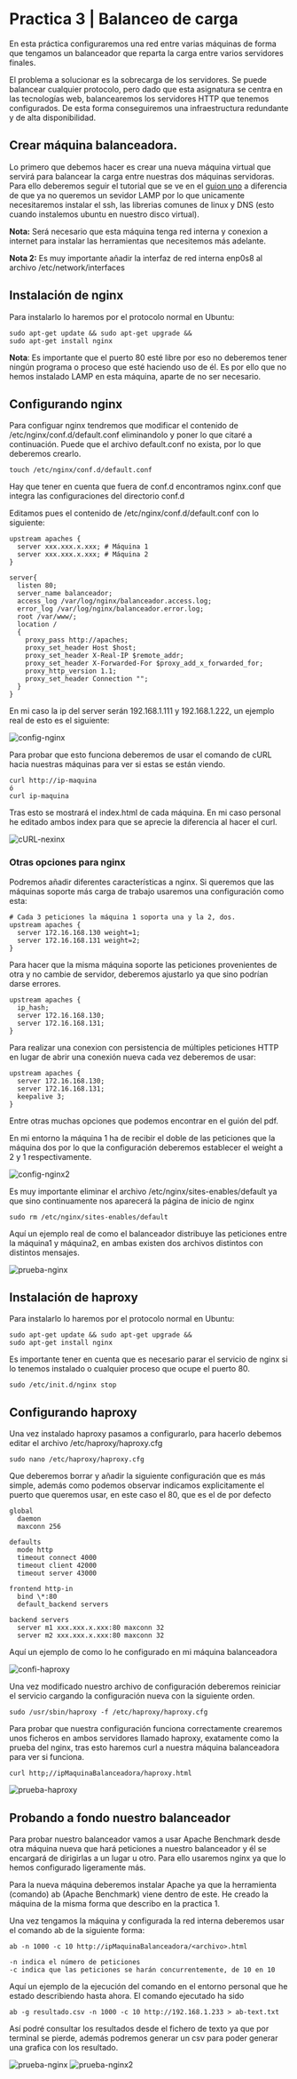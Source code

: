 # Practica 3 | Balanceo de carga
En esta práctica configuraremos una red entre varias máquinas de forma que
tengamos un balanceador que reparta la carga entre varios servidores finales.

El problema a solucionar es la sobrecarga de los servidores. Se puede balancear
cualquier protocolo, pero dado que esta asignatura se centra en las tecnologías web,
balancearemos los servidores HTTP que tenemos configurados. De esta forma
conseguiremos una infraestructura redundante y de alta disponibilidad.

## Crear máquina balanceadora.
Lo primero que debemos hacer es crear una nueva máquina virtual que servirá
para balancear la carga entre nuestras dos máquinas servidoras. Para ello
deberemos seguir el tutorial que se ve en el [guion uno](https://github.com/mikel00per/SWAP/tree/master/Practica%201)
a diferencia de que ya no queremos un sevidor LAMP por lo que unicamente necesitaremos
instalar el ssh, las librerias comunes de linux y DNS (esto cuando instalemos
ubuntu en nuestro disco virtual).

**Nota:** Será necesario que esta máquina tenga red interna y conexion a internet
para instalar las herramientas que necesitemos más adelante.

**Nota 2:** Es muy importante añadir la interfaz de red interna enp0s8 al archivo
/etc/network/interfaces

## Instalación de nginx
Para instalarlo lo haremos por el protocolo normal en Ubuntu:

    sudo apt-get update && sudo apt-get upgrade &&
    sudo apt-get install nginx

**Nota**: Es importante que el puerto 80 esté libre por eso no deberemos tener
ningún programa o proceso que esté haciendo uso de él. Es por ello que no hemos
instalado LAMP en esta máquina, aparte de no ser necesario.

## Configurando nginx
Para configuar nginx tendremos que modificar el contenido de /etc/nginx/conf.d/default.conf
eliminandolo y poner lo que citaré a continuación. Puede que el archivo default.conf
no exista, por lo que deberemos crearlo.

    touch /etc/nginx/conf.d/default.conf

Hay que tener en cuenta que fuera de conf.d encontramos nginx.conf que integra las
configuraciones del directorio conf.d

Editamos pues el contenido de /etc/nginx/conf.d/default.conf con lo siguiente:

    upstream apaches {
      server xxx.xxx.x.xxx; # Máquina 1
      server xxx.xxx.x.xxx; # Máquina 2
    }

    server{
      listen 80;
      server_name balanceador;
      access_log /var/log/nginx/balanceador.access.log;
      error_log /var/log/nginx/balanceador.error.log;
      root /var/www/;
      location /
      {
        proxy_pass http://apaches;
        proxy_set_header Host $host;
        proxy_set_header X-Real-IP $remote_addr;
        proxy_set_header X-Forwarded-For $proxy_add_x_forwarded_for;
        proxy_http_version 1.1;
        proxy_set_header Connection "";
      }
    }

En mi caso la ip del server serán 192.168.1.111 y 192.168.1.222, un ejemplo real
de esto es el siguiente:

![config-nginx](https://github.com/mikel00per/SWAP/blob/master/Practica%203/configuracion_nginx.png)

Para probar que esto funciona deberemos de usar el comando de cURL hacia nuestras
máquinas para ver si estas se están viendo.

    curl http://ip-maquina
    ó
    curl ip-maquina

Tras esto se mostrará el index.html de cada máquina. En mi caso personal he editado
ambos index para que se aprecie la diferencia al hacer el curl.

![cURL-nexinx](https://github.com/mikel00per/SWAP/blob/master/Practica%203/cURL-neginx.png)

### Otras opciones para nginx
Podremos añadir diferentes características a nginx. Si queremos que las máquinas
soporte más carga de trabajo usaremos una configuración como esta:

    # Cada 3 peticiones la máquina 1 soporta una y la 2, dos.
    upstream apaches {
      server 172.16.168.130 weight=1;
      server 172.16.168.131 weight=2;
    }

Para hacer que la misma máquina soporte las peticiones provenientes de otra y
no cambie de servidor, deberemos ajustarlo ya que sino podrían darse errores.

    upstream apaches {
      ip_hash;
      server 172.16.168.130;
      server 172.16.168.131;
    }

Para realizar una conexion con persistencia de múltiples peticiones HTTP en lugar
de abrir una conexión nueva cada vez deberemos de usar:

    upstream apaches {
      server 172.16.168.130;
      server 172.16.168.131;
      keepalive 3;
    }

Entre otras muchas opciones que podemos encontrar en el guión del pdf.

En mi entorno la máquina 1 ha de recibir el doble de las peticiones que la
máquina dos por lo que la configuración deberemos establecer el weight a 2 y 1
respectivamente.

![config-nginx2](https://github.com/mikel00per/SWAP/blob/master/Practica%203/confinguracion-nginx-2.png)

Es muy importante eliminar el archivo /etc/nginx/sites-enables/default ya
que sino continuamente nos aparecerá la página de inicio de nginx

    sudo rm /etc/nginx/sites-enables/default

Aquí un ejemplo real de como el balanceador distribuye las peticiones entre
la máquina1 y máquina2, en ambas existen dos archivos distintos con distintos
mensajes.

![prueba-nginx](https://github.com/mikel00per/SWAP/blob/master/Practica%203/prueba-nginx-weight.png)

## Instalación de haproxy
Para instalarlo lo haremos por el protocolo normal en Ubuntu:

    sudo apt-get update && sudo apt-get upgrade &&
    sudo apt-get install nginx

Es importante tener en cuenta que es necesario parar el servicio de nginx si
lo tenemos instalado o cualquier proceso que ocupe el puerto 80.

    sudo /etc/init.d/nginx stop

## Configurando haproxy
Una vez instalado haproxy pasamos a configurarlo, para hacerlo debemos editar
el archivo /etc/haproxy/haproxy.cfg

    sudo nano /etc/haproxy/haproxy.cfg

Que deberemos borrar y añadir la siguiente configuración que es más simple,
además como podemos observar indicamos explicitamente el puerto que queremos
usar, en este caso el 80, que es el de por defecto

    global
      daemon
      maxconn 256

    defaults
      mode http
      timeout connect 4000
      timeout client 42000
      timeout server 43000

    frontend http-in
      bind \*:80
      default_backend servers

    backend servers
      server m1 xxx.xxx.x.xxx:80 maxconn 32
      server m2 xxx.xxx.x.xxx:80 maxconn 32

Aquí un ejemplo de como lo he configurado en mi máquina balanceadora

![confi-haproxy](https://github.com/mikel00per/SWAP/blob/master/Practica%203/confin-haproxy.png)

Una vez modificado nuestro archivo de configuración deberemos reiniciar el
servicio cargando la configuración nueva con la siguiente orden.

    sudo /usr/sbin/haproxy -f /etc/haproxy/haproxy.cfg

Para probar que nuestra configuración funciona correctamente crearemos unos
ficheros en ambos servidores llamado haproxy, exatamente como la prueba del
nginx, tras esto haremos curl a nuestra máquina balanceadora para ver si
funciona.

    curl http;//ipMaquinaBalanceadora/haproxy.html

![prueba-haproxy](http://github.com/mikel00per/SWAP/blob/master/Practica%203/confin-haproxy.png)

## Probando a fondo nuestro balanceador
Para probar nuestro balanceador vamos a usar Apache Benchmark desde otra máquina
nueva que hará peticiones a nuestro balanceador y él se encargará de dirigirlas
a un lugar u otro. Para ello usaremos nginx ya que lo hemos configurado
ligeramente más.

Para la nueva máquina deberemos instalar Apache ya que la herramienta (comando)
ab (Apache Benchmark) viene dentro de este. He creado la máquina de la misma
forma que describo en la practica 1.

Una vez tengamos la máquina y configurada la red interna deberemos usar el
comando ab de la siguiente forma:

    ab -n 1000 -c 10 http://ipMaquinaBalanceadora/<archivo>.html

    -n indica el número de peticiones
    -c indica que las peticiones se harán concurrentemente, de 10 en 10


Aquí un ejemplo de la ejecución del comando en el entorno personal que he
estado describiendo hasta ahora. El comando ejecutado ha sido

    ab -g resultado.csv -n 1000 -c 10 http://192.168.1.233 > ab-text.txt

Así podré consultar los resultados desde el fichero de texto ya que por terminal
se pierde, además podremos generar un csv para poder generar una grafica con los
resultado.

![prueba-nginx](http://github.com/mikel00per/)
![prueba-nginx2](http://github.com/mikel00per/)
